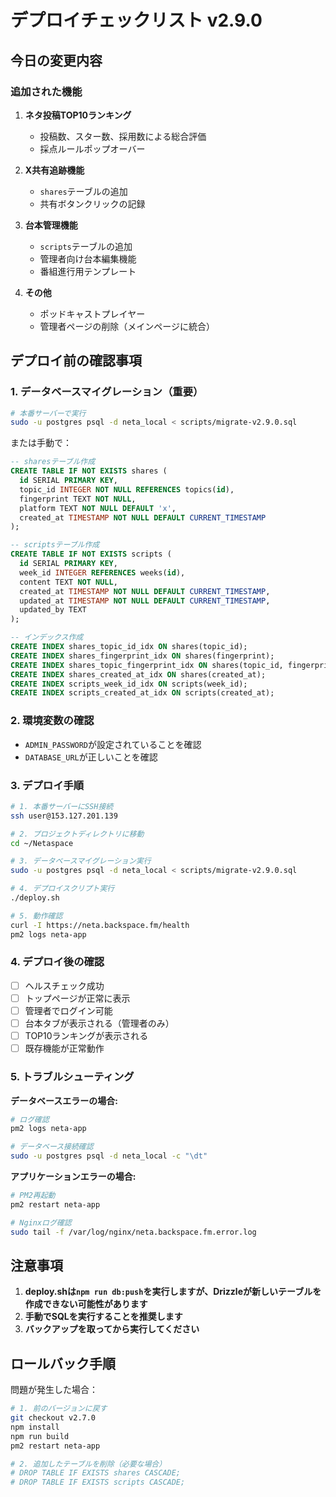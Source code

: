 # デプロイチェックリスト v2.9.0

## 今日の変更内容

### 追加された機能
1. **ネタ投稿TOP10ランキング**
   - 投稿数、スター数、採用数による総合評価
   - 採点ルールポップオーバー

2. **X共有追跡機能**
   - `shares`テーブルの追加
   - 共有ボタンクリックの記録

3. **台本管理機能**
   - `scripts`テーブルの追加
   - 管理者向け台本編集機能
   - 番組進行用テンプレート

4. **その他**
   - ポッドキャストプレイヤー
   - 管理者ページの削除（メインページに統合）

## デプロイ前の確認事項

### 1. データベースマイグレーション（重要）

```bash
# 本番サーバーで実行
sudo -u postgres psql -d neta_local < scripts/migrate-v2.9.0.sql
```

または手動で：

```sql
-- sharesテーブル作成
CREATE TABLE IF NOT EXISTS shares (
  id SERIAL PRIMARY KEY,
  topic_id INTEGER NOT NULL REFERENCES topics(id),
  fingerprint TEXT NOT NULL,
  platform TEXT NOT NULL DEFAULT 'x',
  created_at TIMESTAMP NOT NULL DEFAULT CURRENT_TIMESTAMP
);

-- scriptsテーブル作成
CREATE TABLE IF NOT EXISTS scripts (
  id SERIAL PRIMARY KEY,
  week_id INTEGER REFERENCES weeks(id),
  content TEXT NOT NULL,
  created_at TIMESTAMP NOT NULL DEFAULT CURRENT_TIMESTAMP,
  updated_at TIMESTAMP NOT NULL DEFAULT CURRENT_TIMESTAMP,
  updated_by TEXT
);

-- インデックス作成
CREATE INDEX shares_topic_id_idx ON shares(topic_id);
CREATE INDEX shares_fingerprint_idx ON shares(fingerprint);
CREATE INDEX shares_topic_fingerprint_idx ON shares(topic_id, fingerprint);
CREATE INDEX shares_created_at_idx ON shares(created_at);
CREATE INDEX scripts_week_id_idx ON scripts(week_id);
CREATE INDEX scripts_created_at_idx ON scripts(created_at);
```

### 2. 環境変数の確認
- `ADMIN_PASSWORD`が設定されていることを確認
- `DATABASE_URL`が正しいことを確認

### 3. デプロイ手順

```bash
# 1. 本番サーバーにSSH接続
ssh user@153.127.201.139

# 2. プロジェクトディレクトリに移動
cd ~/Netaspace

# 3. データベースマイグレーション実行
sudo -u postgres psql -d neta_local < scripts/migrate-v2.9.0.sql

# 4. デプロイスクリプト実行
./deploy.sh

# 5. 動作確認
curl -I https://neta.backspace.fm/health
pm2 logs neta-app
```

### 4. デプロイ後の確認

- [ ] ヘルスチェック成功
- [ ] トップページが正常に表示
- [ ] 管理者でログイン可能
- [ ] 台本タブが表示される（管理者のみ）
- [ ] TOP10ランキングが表示される
- [ ] 既存機能が正常動作

### 5. トラブルシューティング

**データベースエラーの場合:**
```bash
# ログ確認
pm2 logs neta-app

# データベース接続確認
sudo -u postgres psql -d neta_local -c "\dt"
```

**アプリケーションエラーの場合:**
```bash
# PM2再起動
pm2 restart neta-app

# Nginxログ確認
sudo tail -f /var/log/nginx/neta.backspace.fm.error.log
```

## 注意事項

1. **deploy.shは`npm run db:push`を実行しますが、Drizzleが新しいテーブルを作成できない可能性があります**
2. **手動でSQLを実行することを推奨します**
3. **バックアップを取ってから実行してください**

## ロールバック手順

問題が発生した場合：

```bash
# 1. 前のバージョンに戻す
git checkout v2.7.0
npm install
npm run build
pm2 restart neta-app

# 2. 追加したテーブルを削除（必要な場合）
# DROP TABLE IF EXISTS shares CASCADE;
# DROP TABLE IF EXISTS scripts CASCADE;
```